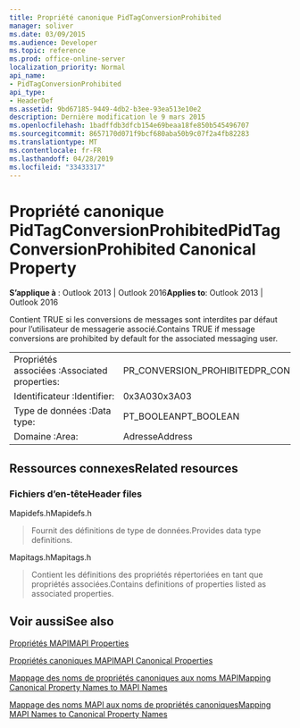 ```yaml
---
title: Propriété canonique PidTagConversionProhibited
manager: soliver
ms.date: 03/09/2015
ms.audience: Developer
ms.topic: reference
ms.prod: office-online-server
localization_priority: Normal
api_name:
- PidTagConversionProhibited
api_type:
- HeaderDef
ms.assetid: 9bd67185-9449-4db2-b3ee-93ea513e10e2
description: Dernière modification le 9 mars 2015
ms.openlocfilehash: 1badffdb3dfcb154e69beaa18fe850b545496707
ms.sourcegitcommit: 8657170d071f9bcf680aba50b9c07f2a4fb82283
ms.translationtype: MT
ms.contentlocale: fr-FR
ms.lasthandoff: 04/28/2019
ms.locfileid: "33433317"
---
```

# <a name="pidtagconversionprohibited-canonical-property"></a><span data-ttu-id="79c41-103">Propriété canonique PidTagConversionProhibited</span><span class="sxs-lookup"><span data-stu-id="79c41-103">PidTagConversionProhibited Canonical Property</span></span>

  
  
<span data-ttu-id="79c41-104">**S’applique à** : Outlook 2013 | Outlook 2016</span><span class="sxs-lookup"><span data-stu-id="79c41-104">**Applies to**: Outlook 2013 | Outlook 2016</span></span> 
  
<span data-ttu-id="79c41-105">Contient TRUE si les conversions de messages sont interdites par défaut pour l’utilisateur de messagerie associé.</span><span class="sxs-lookup"><span data-stu-id="79c41-105">Contains TRUE if message conversions are prohibited by default for the associated messaging user.</span></span>
  
|||
|:-----|:-----|
|<span data-ttu-id="79c41-106">Propriétés associées :</span><span class="sxs-lookup"><span data-stu-id="79c41-106">Associated properties:</span></span>  <br/> |<span data-ttu-id="79c41-107">PR_CONVERSION_PROHIBITED</span><span class="sxs-lookup"><span data-stu-id="79c41-107">PR_CONVERSION_PROHIBITED</span></span>  <br/> |
|<span data-ttu-id="79c41-108">Identificateur :</span><span class="sxs-lookup"><span data-stu-id="79c41-108">Identifier:</span></span>  <br/> |<span data-ttu-id="79c41-109">0x3A03</span><span class="sxs-lookup"><span data-stu-id="79c41-109">0x3A03</span></span>  <br/> |
|<span data-ttu-id="79c41-110">Type de données :</span><span class="sxs-lookup"><span data-stu-id="79c41-110">Data type:</span></span>  <br/> |<span data-ttu-id="79c41-111">PT_BOOLEAN</span><span class="sxs-lookup"><span data-stu-id="79c41-111">PT_BOOLEAN</span></span>  <br/> |
|<span data-ttu-id="79c41-112">Domaine :</span><span class="sxs-lookup"><span data-stu-id="79c41-112">Area:</span></span>  <br/> |<span data-ttu-id="79c41-113">Adresse</span><span class="sxs-lookup"><span data-stu-id="79c41-113">Address</span></span>  <br/> |
   
## <a name="related-resources"></a><span data-ttu-id="79c41-114">Ressources connexes</span><span class="sxs-lookup"><span data-stu-id="79c41-114">Related resources</span></span>

### <a name="header-files"></a><span data-ttu-id="79c41-115">Fichiers d’en-tête</span><span class="sxs-lookup"><span data-stu-id="79c41-115">Header files</span></span>

<span data-ttu-id="79c41-116">Mapidefs.h</span><span class="sxs-lookup"><span data-stu-id="79c41-116">Mapidefs.h</span></span>
  
> <span data-ttu-id="79c41-117">Fournit des définitions de type de données.</span><span class="sxs-lookup"><span data-stu-id="79c41-117">Provides data type definitions.</span></span>
    
<span data-ttu-id="79c41-118">Mapitags.h</span><span class="sxs-lookup"><span data-stu-id="79c41-118">Mapitags.h</span></span>
  
> <span data-ttu-id="79c41-119">Contient les définitions des propriétés répertoriées en tant que propriétés associées.</span><span class="sxs-lookup"><span data-stu-id="79c41-119">Contains definitions of properties listed as associated properties.</span></span>
    
## <a name="see-also"></a><span data-ttu-id="79c41-120">Voir aussi</span><span class="sxs-lookup"><span data-stu-id="79c41-120">See also</span></span>



[<span data-ttu-id="79c41-121">Propriétés MAPI</span><span class="sxs-lookup"><span data-stu-id="79c41-121">MAPI Properties</span></span>](mapi-properties.md)
  
[<span data-ttu-id="79c41-122">Propriétés canoniques MAPI</span><span class="sxs-lookup"><span data-stu-id="79c41-122">MAPI Canonical Properties</span></span>](mapi-canonical-properties.md)
  
[<span data-ttu-id="79c41-123">Mappage des noms de propriétés canoniques aux noms MAPI</span><span class="sxs-lookup"><span data-stu-id="79c41-123">Mapping Canonical Property Names to MAPI Names</span></span>](mapping-canonical-property-names-to-mapi-names.md)
  
[<span data-ttu-id="79c41-124">Mappage des noms MAPI aux noms de propriétés canoniques</span><span class="sxs-lookup"><span data-stu-id="79c41-124">Mapping MAPI Names to Canonical Property Names</span></span>](mapping-mapi-names-to-canonical-property-names.md)

